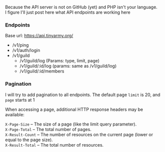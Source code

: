 Because the API server is not on GitHub (yet) and PHP isn't your language.  
I figure I'll just post here what API endpoints are working here

### Endpoints
Base url: https://api.tinyarmy.org/
- /v1/ping
- /v1/auth/login
- /v1/guild
  - /v1/guild/log  (Params: type, limit, page)
  - /v1/guild/:id/log (params: same as /v1/guild/log)
  - /v1/guild/:id/members

### Pagination
I will try to add pagination to all endpoints. The default page `limit` is 20, and `page` starts at 1

When accessing a page, additional HTTP response headers may be available:

`X-Page-Size` – The size of a page (like the limit query parameter).  
`X-Page-Total` – The total number of pages.  
`X-Result-Count` – The number of resources on the current page (lower or equal to the page size).  
`X-Result-Total` – The total number of resources.  
